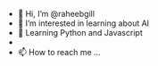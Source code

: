- 👋 Hi, I’m @raheebgill
- 👀 I’m interested in learning about AI
- 🌱 Learning Python and Javascript 
- 
- 📫 How to reach me ...

<!---
raheebgill/raheebgill is a ✨ special ✨ repository because its `README.md` (this file) appears on your GitHub profile.
You can click the Preview link to take a look at your changes.
--->
